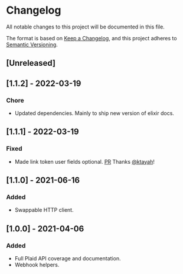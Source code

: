 # Changelog

All notable changes to this project will be documented in this file.

The format is based on [Keep a Changelog](https://keepachangelog.com/en/1.0.0/),
and this project adheres to [Semantic Versioning](https://semver.org/spec/v2.0.0.html).

## [Unreleased]

## [1.1.2] - 2022-03-19

### Chore

- Updated dependencies. Mainly to ship new version of elixir docs.

## [1.1.1] - 2022-03-19

### Fixed

- Made link token user fields optional. [PR](https://github.com/tylerwray/elixir-plaid/pull/8) Thanks [@ktayah](https://github.com/ktayah)!

## [1.1.0] - 2021-06-16

### Added

- Swappable HTTP client.

## [1.0.0] - 2021-04-06

### Added

- Full Plaid API coverage and documentation.
- Webhook helpers.

